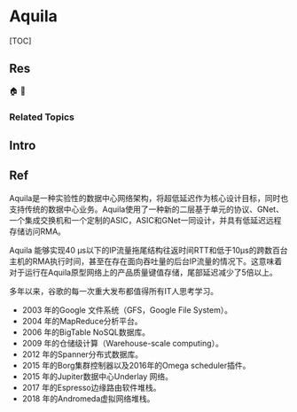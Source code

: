 # Aquila

[TOC]



## Res
🏠 
🚧 


### Related Topics



## Intro



## Ref
[回顾谷歌数据中心分布式交换架构Aquila]: https://mp.weixin.qq.com/s/O5Ed766Loyht4MKIH-fKTg

Aquila是一种实验性的数据中心网络架构，将超低延迟作为核心设计目标，同时也支持传统的数据中心业务。Aquila使用了一种新的二层基于单元的协议、GNet、一个集成交换机和一个定制的ASIC，ASIC和GNet一同设计，并具有低延迟远程存储访问RMA。

Aquila 能够实现40 µs以下的IP流量拖尾结构往返时间RTT和低于10µs的跨数百台主机的RMA执行时间，甚至在存在面向吞吐量的后台IP流量的情况下。这意味着对于运行在Aquila原型网络上的产品质量键值存储，尾部延迟减少了5倍以上。

多年以来，谷歌的每一次重大发布都值得所有IT人思考学习。

- 2003 年的Google 文件系统（GFS，Google File System）。
- 2004 年的MapReduce分析平台。
- 2006 年的BigTable NoSQL数据库。
- 2009 年的仓储级计算（Warehouse-scale computing）。
- 2012 年的Spanner分布式数据库。
- 2015 年的Borg集群控制器以及2016年的Omega scheduler插件。
- 2015 年的Jupiter数据中心Underlay 网络。
- 2017 年的Espresso边缘路由软件堆栈。
- 2018 年的Andromeda虚拟网络堆栈。
